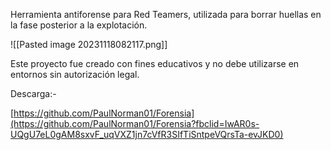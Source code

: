 
Herramienta antiforense para Red Teamers, utilizada para borrar huellas en la fase posterior a la explotación.

![[Pasted image 20231118082117.png]]

Este proyecto fue creado con fines educativos y no debe utilizarse en entornos sin autorización legal.

Descarga:-

[https://github.com/PaulNorman01/Forensia](https://github.com/PaulNorman01/Forensia?fbclid=IwAR0s-UQgU7eL0gAM8sxvF_uqVXZ1jn7cVfR3SIfTiSntpeVQrsTa-evJKD0)


